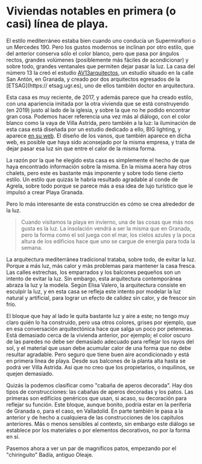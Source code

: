 # Viviendas notables en primera (o casi) línea de playa.

El estilo mediterráneo estaba bien cuando uno conducía un Supermirafiori o un Mercedes 190. Pero los gustos modernos se inclinan por otro estilo, que del anterior conserva sólo el color blanco, pero que pasa por ángulos rectos, grandes volúmenes (posiblemente más fáciles de acondicionar) y sobre todo, grandes ventanales que permiten dejar pasar la luz. La casa del número 13 la creó el estudio [AV13arquitectos](http://www.av13arquitectos.es/casa-playa-granada.html), un estudio situado en la calle San Antón, en Granada, y creado por dos arquitectos egresados de la [ETSAG](https://
etsag.ugr.es), uno de ellos también doctor en arquitectura.

Esta casa es muy reciente, de 2017, y además parece que ha creado
estilo, con una apariencia imitada por la otra vivienda que se está
construyendo (en 2019) justo al lado de la iglesia, y sobre la que no
he podido encontrar gran cosa. Podemos hacer referencia una vez más al
diálogo, con el color blanco como la vaya de Villa Astrida, pero
también a la luz: la iluminación de esta casa está diseñada por un
estudio dedicado a ello, BIG lighting, y aparece [en su
web](https://www.biglighting.es/proyectos/vivienda-en-playa-granada/). El
diseño de los vanos, que también aparece en dicha web, es posible que
haya sido aconsejado por la misma empresa, y trata de dejar pasar esa
luz sin que entre el calor de la misma forma.

La razón por la que he elegido esta casa es simplemente el hecho de
que haya encontrado información sobre la misma. En la misma acera hay
otros chalets, pero este es bastante más imponente y sobre todo tiene
cierto estilo. Un estilo que quizás le habría resultado agradable al
conde de Agrela, sobre todo porque se parece más a esa idea de lujo
turístico que le impulsó a crear Playa Granada.

Pero lo más interesante de esta construcción es cómo se crea alrededor
de la luz. 

> Cuando visitamos la playa en invierno, una de las cosas que más nos
> gusta es la luz. La insolación vendrá a ser la misma que en Granada,
> pero la forma como el sol juega con el mar, los cielos azules y la
> poca altura de los edificios hace que uno se cargue de energía para
> toda la semana.

La arquitectura mediterránea tradicional trataba, sobre todo, de
evitar la luz. Porque a más luz, más calor y más problemas para
mantener la casa fresca. Las calles estrechas, los emparrados y los
balcones pequeños son un intento de evitar la luz. Sin embargo, esta
arquitectura contemporánea abraza la luz y la modela. Según Elisa
Valero, la arquitectura consiste en esculpir la luz, y en esta casa se
refleja este intento por modelar la luz natural y artificial, para
lograr un efecto de calidez sin calor, y de frescor sin frío.

El bloque que hay al lado le quita bastante luz y aire a este; no
tengo muy claro quién lo ha construido, pero usa otros colores, grises por ejemplo, que en esa conversación
arquitectónica hace que salga un poco por peteneras. Está demasiado cerca de la vivienda anterior, por ejemplo; el color oscuro de las paredes no debe ser demasiado adecuado para reflejar los rayos del sol, y el material que usan debe acumular calor de una forma que no debe resultar agradable. Pero seguro que tiene buen aire acondicionado y está en primera línea de playa. Desde sus balcones de la planta alta hasta se podrá ver Villa Astrida. Así que no creo que los propietarios, o inquilinos, se quejen demasiado.

Quizás la podemos clasificar como "cabaña de aperos decorada". Hay dos
tipos de construcciones: las cabañas de aperos decoradas y los
patos. Las primeras son edificios genéricos que usan, si acaso, su
decoración para reflejar su función. Este bloque, aunque bonito,
podría estar en la periferia de Granada o, para el caso, en
Valladolid. En parte también le pasa a la anterior y de hecho a
cualquiera de las construcciones de los capítulos anteriores. Más o
menos sensibles al contexto, sin embargo este diálogo se establece por
los materiales o por elementos decorativos, no por la forma en sí.

Pasemos ahora a ver un par de magníficos patos, empezando por el
"chiringuito" Badía, antiguo Oleaje.

